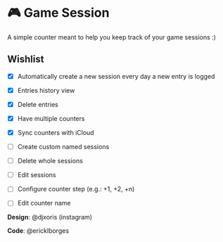 # :video_game: Game Session

A simple counter meant to help you keep track of your game sessions :)

## Wishlist

- [x] Automatically create a new session every day a new entry is logged
- [x] Entries history view
- [x] Delete entries
- [x] Have multiple counters
- [x] Sync counters with iCloud
- [ ] Create custom named sessions
- [ ] Delete whole sessions
- [ ] Edit sessions
- [ ] Configure counter step (e.g.: +1, +2, +n)
- [ ] Edit counter name


**Design**: @djxoris (instagram)

**Code**: @ericklborges